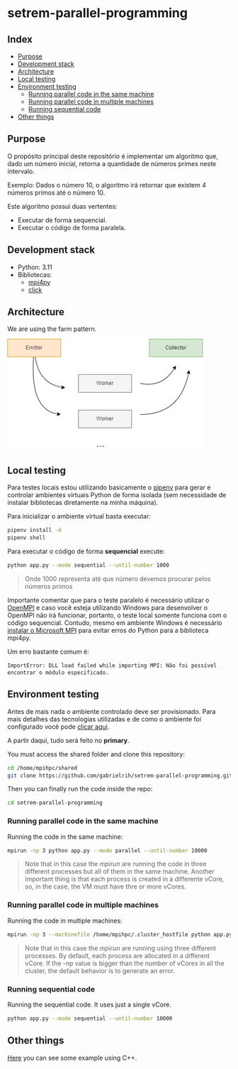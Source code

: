 # setrem-parallel-programming

## Index
- [Purpose](#purpose)
- [Development stack](#development-stack)
- [Architecture](#architecture)
- [Local testing](#local-testing)
- [Environment testing](#environment-testing)
    - [Running parallel code in the same machine](#running-parallel-code-in-the-same-machine)
    - [Running parallel code in multiple machines](#running-parallel-code-in-multiple-machines)
    - [Running sequential code](#running-sequential-code)
- [Other things](#other-things)

## Purpose
O propósito principal deste repositório é implementar um algoritmo que, dado um número inicial, retorna a quantidade de números primes neste intervalo.

Exemplo: Dados o número 10, o algoritmo irá retornar que existem 4 números primos até o número 10.

Este algoritmo possui duas vertentes:
- Executar de forma sequencial.
- Executar o código de forma paralela.


## Development stack
- Python: 3.11
- Bibliotecas:
    - [mpi4py](https://pypi.org/project/mpi4py/)
    - [click](https://pypi.org/project/click/)


## Architecture

We are using the farm pattern.

![](.pattern.drawio.png)

## Local testing

Para testes locais estou utilizando basicamente o [pipenv](https://pipenv.pypa.io/en/latest/) para gerar e controlar ambientes virtuais Python de forma isolada (sem necessidade de instalar bibliotecas diretamente na minha máquina).

Para inicializar o ambiente virtual basta executar:
```sh
pipenv install -d
pipenv shell
```

Para executar o código de forma __sequencial__ execute:
```sh
python app.py --mode sequential --until-number 1000
```

> Onde 1000 representa até que número devemos procurar pelos números primos

Importante comentar que para o teste paralelo é necessário utilizar o [OpenMPI](https://www.open-mpi.org/) e caso você esteja utilizando Windows para desenvolver o OpenMPI não irá funcionar, portanto, o teste local somente funciona com o código sequencial. Contudo, mesmo em ambiente Windows é necessário [instalar o Microsoft MPI](https://learn.microsoft.com/en-us/message-passing-interface/microsoft-mpi) para evitar erros do Python para a biblioteca mpi4py.

Um erro bastante comum é:
```
ImportError: DLL load failed while importing MPI: Não foi possível encontrar o módulo especificado.
```


## Environment testing

Antes de mais nada o ambiente controlado deve ser provisionado. Para mais detalhes das tecnologias utilizadas e de como o ambiente foi configurado você pode [clicar aqui](./OPEN_MPI.md).

A partir daqui, tudo será feito no __primary__.

You must access the shared folder and clone this repository:
```sh
cd /home/mpihpc/shared
git clone https://github.com/gabrielrih/setrem-parallel-programming.git
```

Then you can finally run the code inside the repo:
```sh
cd setrem-parallel-programming
```

### Running parallel code in the same machine

Running the code in the same machine:
```sh
mpirun -np 3 python app.py --mode parallel --until-number 10000
```

> Note that in this case the _mpirun_ are running the code in three different processes but all of them in the same machine. Another important thing is that each process is created in a differente vCore, so, in the case, the VM must have thre or more vCores.


### Running parallel code in multiple machines

Running the code in multiple machines:
```sh
mpirun -np 3 --machinefile /home/mpihpc/.cluster_hostfile python app.py --mode parallel --until-number 10000
```

> Note that in this case the _mpirun_ are running using three different processes. By default, each process are allocated in a different vCore. If the -np value is bigger than the number of vCores in all the cluster, the default behavior is to generate an error.

### Running sequential code

Running the sequential code. It uses just a single vCore.
```sh
python app.py --mode sequential --until-number 10000
```

## Other things
[Here](./cpp/CPP.md) you can see some example using C++.